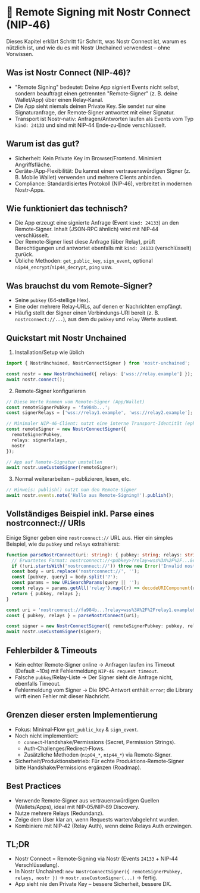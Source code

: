 # 🔑 Remote Signing mit Nostr Connect (NIP‑46)

Dieses Kapitel erklärt Schritt für Schritt, was Nostr Connect ist, warum es nützlich ist, und wie du es mit Nostr Unchained verwendest – ohne Vorwissen.

## Was ist Nostr Connect (NIP‑46)?

- "Remote Signing" bedeutet: Deine App signiert Events nicht selbst, sondern beauftragt einen getrennten "Remote‑Signer" (z. B. deine Wallet/App) über einen Relay‑Kanal.
- Die App sieht niemals deinen Private Key. Sie sendet nur eine Signaturanfrage, der Remote‑Signer antwortet mit einer Signatur.
- Transport ist Nostr‑nativ: Anfragen/Antworten laufen als Events vom Typ `kind: 24133` und sind mit NIP‑44 Ende‑zu‑Ende verschlüsselt.

## Warum ist das gut?

- Sicherheit: Kein Private Key im Browser/Frontend. Minimiert Angriffsfläche.
- Geräte‑/App‑Flexibilität: Du kannst einen vertrauenswürdigen Signer (z. B. Mobile Wallet) verwenden und mehrere Clients anbinden.
- Compliance: Standardisiertes Protokoll (NIP‑46), verbreitet in modernen Nostr‑Apps.

## Wie funktioniert das technisch?

- Die App erzeugt eine signierte Anfrage (Event `kind: 24133`) an den Remote‑Signer. Inhalt (JSON‑RPC ähnlich) wird mit NIP‑44 verschlüsselt.
- Der Remote‑Signer liest diese Anfrage (über Relay), prüft Berechtigungen und antwortet ebenfalls mit `kind: 24133` (verschlüsselt) zurück.
- Übliche Methoden: `get_public_key`, `sign_event`, optional `nip44_encrypt`/`nip44_decrypt`, `ping` usw.

## Was brauchst du vom Remote‑Signer?

- Seine `pubkey` (64‑stellige Hex).
- Eine oder mehrere Relay‑URLs, auf denen er Nachrichten empfängt.
- Häufig stellt der Signer einen Verbindungs‑URI bereit (z. B. `nostrconnect://...`), aus dem du `pubkey` und `relay` Werte ausliest.

## Quickstart mit Nostr Unchained

1) Installation/Setup wie üblich

```ts
import { NostrUnchained, NostrConnectSigner } from 'nostr-unchained';

const nostr = new NostrUnchained({ relays: ['wss://relay.example'] });
await nostr.connect();
```

2) Remote‑Signer konfigurieren

```ts
// Diese Werte kommen vom Remote‑Signer (App/Wallet)
const remoteSignerPubkey = 'fa984b...';
const signerRelays = ['wss://relay1.example', 'wss://relay2.example'];

// Minimaler NIP‑46‑Client: nutzt eine interne Transport‑Identität (ephemeral)
const remoteSigner = new NostrConnectSigner({
  remoteSignerPubkey,
  relays: signerRelays,
  nostr
});

// App auf Remote‑Signatur umstellen
await nostr.useCustomSigner(remoteSigner);
```

3) Normal weiterarbeiten – publizieren, lesen, etc.

```ts
// Hinweis: publish() nutzt nun den Remote‑Signer
await nostr.events.note('Hallo aus Remote‑Signing!').publish();
```

## Vollständiges Beispiel inkl. Parse eines nostrconnect:// URIs

Einige Signer geben eine `nostrconnect://` URL aus. Hier ein simples Beispiel, wie du `pubkey` und `relays` extrahierst:

```ts
function parseNostrConnect(uri: string): { pubkey: string; relays: string[] } {
  // Erwartetes Format: nostrconnect://<pubkey>?relay=wss%3A%2F%2F...&relay=wss%3A%2F%2F...
  if (!uri.startsWith('nostrconnect://')) throw new Error('Invalid nostrconnect URI');
  const body = uri.replace('nostrconnect://', '');
  const [pubkey, query] = body.split('?');
  const params = new URLSearchParams(query || '');
  const relays = params.getAll('relay').map((r) => decodeURIComponent(r));
  return { pubkey, relays };
}

const uri = 'nostrconnect://fa984b...?relay=wss%3A%2F%2Frelay1.example&relay=wss%3A%2F%2Frelay2.example';
const { pubkey, relays } = parseNostrConnect(uri);

const signer = new NostrConnectSigner({ remoteSignerPubkey: pubkey, relays, nostr });
await nostr.useCustomSigner(signer);
```

## Fehlerbilder & Timeouts

- Kein echter Remote‑Signer online → Anfragen laufen ins Timeout (Default ~10s) mit Fehlermeldung `NIP-46 request timeout`.
- Falsche `pubkey`/Relay‑Liste → Der Signer sieht die Anfrage nicht, ebenfalls Timeout.
- Fehlermeldung vom Signer → Die RPC‑Antwort enthält `error`; die Library wirft einen Fehler mit dieser Nachricht.

## Grenzen dieser ersten Implementierung

- Fokus: Minimal‑Flow `get_public_key` & `sign_event`.
- Noch nicht implementiert:
  - `connect`‑Handshake/Permissions (Secret, Permission Strings).
  - Auth‑Challenges/Redirect‑Flows.
  - Zusätzliche Methoden (`nip04_*`, `nip44_*`) via Remote‑Signer.
- Sicherheit/Produktionsbetrieb: Für echte Produktions‑Remote‑Signer bitte Handshake/Permissions ergänzen (Roadmap).

## Best Practices

- Verwende Remote‑Signer aus vertrauenswürdigen Quellen (Wallets/Apps), ideal mit NIP‑05/NIP‑89 Discovery.
- Nutze mehrere Relays (Redundanz).
- Zeige dem User klar an, wenn Requests warten/abgelehnt wurden.
- Kombiniere mit NIP‑42 (Relay Auth), wenn deine Relays Auth erzwingen.

## TL;DR

- Nostr Connect = Remote‑Signing via Nostr (Events `24133` + NIP‑44 Verschlüsselung).
- In Nostr Unchained: `new NostrConnectSigner({ remoteSignerPubkey, relays, nostr })` → `nostr.useCustomSigner(...)` → fertig.
- App sieht nie den Private Key – bessere Sicherheit, bessere DX.
